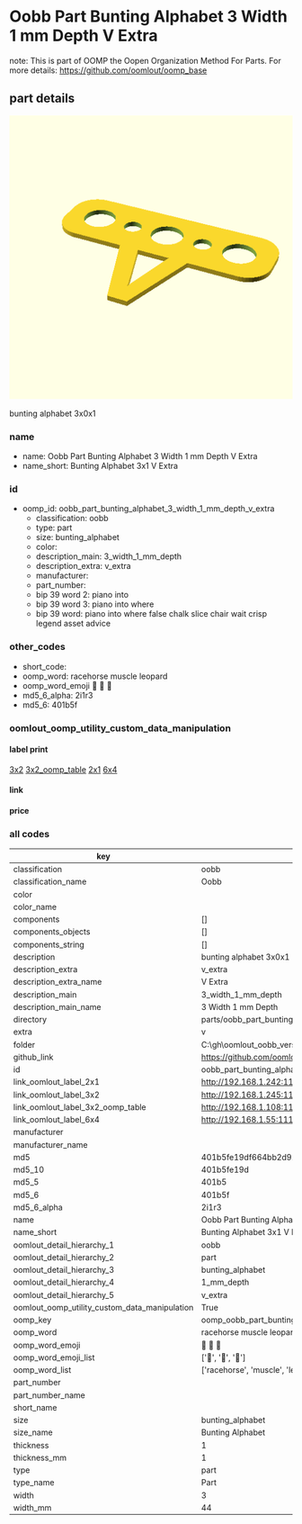 # Oobb Part Bunting Alphabet 3 Width 1 mm Depth V Extra  

note: This is part of OOMP the Oopen Organization Method For Parts. For more details: https://github.com/oomlout/oomp_base

##  part details
  

[![](3dpr.png)](3dpr.png)

bunting alphabet 3x0x1



### name
* name: Oobb Part Bunting Alphabet 3 Width 1 mm Depth V Extra
* name_short: Bunting Alphabet 3x1 V Extra
### id
* oomp_id: oobb_part_bunting_alphabet_3_width_1_mm_depth_v_extra
  * classification: oobb
  * type: part
  * size: bunting_alphabet
  * color: 
  * description_main: 3_width_1_mm_depth
  * description_extra: v_extra
  * manufacturer: 
  * part_number: 
  * bip 39 word 2: piano into
  * bip 39 word 3: piano into where
  * bip 39 word: piano into where false chalk slice chair wait crisp legend asset advice

### other_codes
* short_code: 
* oomp_word: racehorse muscle leopard
* oomp_word_emoji :racehorse: :muscle: :leopard:
* md5_6_alpha: 2i1r3
* md5_6: 401b5f






### oomlout_oomp_utility_custom_data_manipulation
#### label print
[3x2](http://192.168.1.245:1112/?label=oomp%202i1r3)
[3x2_oomp_table](http://192.168.1.108:1112/?label=oomp%202i1r3)
[2x1](http://192.168.1.242:1112/?label=oomp%202i1r3)
[6x4](http://192.168.1.55:1112/?label=oomp%202i1r3)    

#### link

                              

#### price







### all codes 
| key | value |  
| --- | --- |  
| classification | oobb |  
| classification_name | Oobb |  
| color |  |  
| color_name |  |  
| components | [] |  
| components_objects | [] |  
| components_string | [] |  
| description | bunting alphabet 3x0x1 |  
| description_extra | v_extra |  
| description_extra_name | V Extra |  
| description_main | 3_width_1_mm_depth |  
| description_main_name | 3 Width 1 mm Depth |  
| directory | parts/oobb_part_bunting_alphabet_3_width_1_mm_depth_v_extra |  
| extra | v |  
| folder | C:\gh\oomlout_oobb_version_4_generated_parts\things\oobb_part_bunting_alphabet_3_width_1_mm_depth_v_extra |  
| github_link | https://github.com/oomlout/oomlout_oomp_part_src/tree/main/parts/oobb_part_bunting_alphabet_3_width_1_mm_depth_v_extra |  
| id | oobb_part_bunting_alphabet_3_width_1_mm_depth_v_extra |  
| link_oomlout_label_2x1 | http://192.168.1.242:1112/?label=oomp%202i1r3 |  
| link_oomlout_label_3x2 | http://192.168.1.245:1112/?label=oomp%202i1r3 |  
| link_oomlout_label_3x2_oomp_table | http://192.168.1.108:1112/?label=oomp%202i1r3 |  
| link_oomlout_label_6x4 | http://192.168.1.55:1112/?label=oomp%202i1r3 |  
| manufacturer |  |  
| manufacturer_name |  |  
| md5 | 401b5fe19df664bb2d92f525f49d7520 |  
| md5_10 | 401b5fe19d |  
| md5_5 | 401b5 |  
| md5_6 | 401b5f |  
| md5_6_alpha | 2i1r3 |  
| name | Oobb Part Bunting Alphabet 3 Width 1 mm Depth V Extra |  
| name_short | Bunting Alphabet 3x1 V Extra |  
| oomlout_detail_hierarchy_1 | oobb |  
| oomlout_detail_hierarchy_2 | part |  
| oomlout_detail_hierarchy_3 | bunting_alphabet |  
| oomlout_detail_hierarchy_4 | 1_mm_depth |  
| oomlout_detail_hierarchy_5 | v_extra |  
| oomlout_oomp_utility_custom_data_manipulation | True |  
| oomp_key | oomp_oobb_part_bunting_alphabet_3_width_1_mm_depth_v_extra |  
| oomp_word | racehorse muscle leopard |  
| oomp_word_emoji | :racehorse: :muscle: :leopard: |  
| oomp_word_emoji_list | [':racehorse:', ':muscle:', ':leopard:'] |  
| oomp_word_list | ['racehorse', 'muscle', 'leopard'] |  
| part_number |  |  
| part_number_name |  |  
| short_name |  |  
| size | bunting_alphabet |  
| size_name | Bunting Alphabet |  
| thickness | 1 |  
| thickness_mm | 1 |  
| type | part |  
| type_name | Part |  
| width | 3 |  
| width_mm | 44 |  
